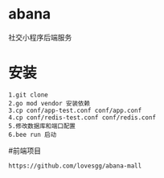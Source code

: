 # abana
社交小程序后端服务

# 安装
```
1.git clone 
2.go mod vendor 安装依赖
3.cp conf/app-test.conf conf/app.conf
4.cp conf/redis-test.conf conf/redis.conf
5.修改数据库和端口配置
6.bee run 启动

```


#前端项目
```
https://github.com/lovesgg/abana-mall
```
